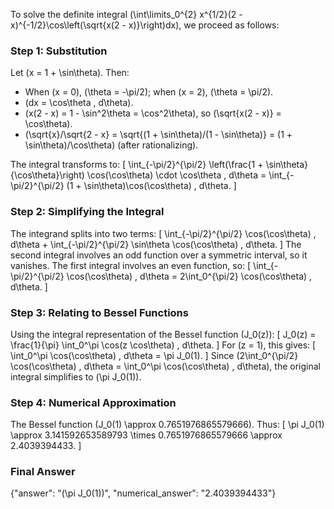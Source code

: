 
To solve the definite integral \(\int\limits_0^{2} x^{1/2}(2 - x)^{-1/2}\cos\left(\sqrt{x(2 - x)}\right)dx\), we proceed as follows:

### Step 1: Substitution
Let \(x = 1 + \sin\theta\). Then:
- When \(x = 0\), \(\theta = -\pi/2\); when \(x = 2\), \(\theta = \pi/2\).
- \(dx = \cos\theta \, d\theta\).
- \(x(2 - x) = 1 - \sin^2\theta = \cos^2\theta\), so \(\sqrt{x(2 - x)} = \cos\theta\).
- \(\sqrt{x}/\sqrt{2 - x} = \sqrt{(1 + \sin\theta)/(1 - \sin\theta)} = (1 + \sin\theta)/\cos\theta\) (after rationalizing).

The integral transforms to:
\[
\int_{-\pi/2}^{\pi/2} \left(\frac{1 + \sin\theta}{\cos\theta}\right) \cos(\cos\theta) \cdot \cos\theta \, d\theta = \int_{-\pi/2}^{\pi/2} (1 + \sin\theta)\cos(\cos\theta) \, d\theta.
\]

### Step 2: Simplifying the Integral
The integrand splits into two terms:
\[
\int_{-\pi/2}^{\pi/2} \cos(\cos\theta) \, d\theta + \int_{-\pi/2}^{\pi/2} \sin\theta \cos(\cos\theta) \, d\theta.
\]
The second integral involves an odd function over a symmetric interval, so it vanishes. The first integral involves an even function, so:
\[
\int_{-\pi/2}^{\pi/2} \cos(\cos\theta) \, d\theta = 2\int_0^{\pi/2} \cos(\cos\theta) \, d\theta.
\]

### Step 3: Relating to Bessel Functions
Using the integral representation of the Bessel function \(J_0(z)\):
\[
J_0(z) = \frac{1}{\pi} \int_0^\pi \cos(z \cos\theta) \, d\theta.
\]
For \(z = 1\), this gives:
\[
\int_0^\pi \cos(\cos\theta) \, d\theta = \pi J_0(1).
\]
Since \(2\int_0^{\pi/2} \cos(\cos\theta) \, d\theta = \int_0^\pi \cos(\cos\theta) \, d\theta\), the original integral simplifies to \(\pi J_0(1)\).

### Step 4: Numerical Approximation
The Bessel function \(J_0(1) \approx 0.7651976865579666\). Thus:
\[
\pi J_0(1) \approx 3.141592653589793 \times 0.7651976865579666 \approx 2.4039394433.
\]

### Final Answer
{"answer": "\(\pi J_0(1)\)", "numerical_answer": "2.4039394433"}